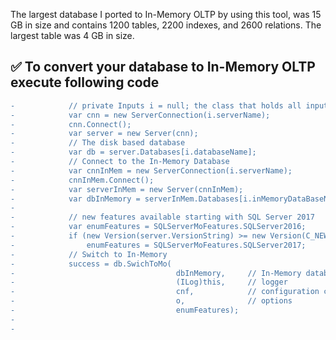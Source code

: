 The largest database I ported to In-Memory OLTP by using this tool, was 15 GB in size and contains 1200 tables, 2200 indexes, and 2600 relations. The largest table was 4 GB in size.

## :white_check_mark: To convert your database to In-Memory OLTP execute following code

```diff
-            // private Inputs i = null; the class that holds all inputs ( e.g. server name, type of authentication etc. )
-            var cnn = new ServerConnection(i.serverName);
-            cnn.Connect();
-            var server = new Server(cnn);
-            // The disk based database
-            var db = server.Databases[i.databaseName];
-            // Connect to the In-Memory Database
-            var cnnInMem = new ServerConnection(i.serverName);
-            cnnInMem.Connect();
-            var serverInMem = new Server(cnnInMem);
-            var dbInMemory = serverInMem.Databases[i.inMemoryDataBaseName];
-
-            // new features available starting with SQL Server 2017
-            var enumFeatures = SQLServerMoFeatures.SQLServer2016;
-            if (new Version(server.VersionString) >= new Version(C_NEW_FEATURES_VERSION))
-                enumFeatures = SQLServerMoFeatures.SQLServer2017;
-            // Switch to In-Memory 
-            success = db.SwichToMo(
-                                    dbInMemory,     // In-Memory database
-                                    (ILog)this,     // logger
-                                    cnf,            // configuration class
-                                    o,              // options
-                                    enumFeatures);
-
-     
```

